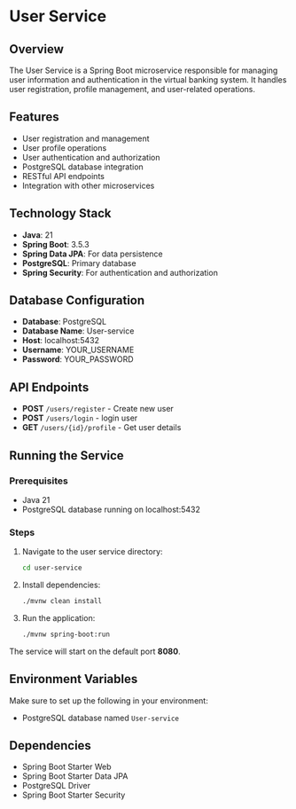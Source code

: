 # User Service

## Overview
The User Service is a Spring Boot microservice responsible for managing user information and authentication in the virtual banking system. It handles user registration, profile management, and user-related operations.

## Features
- User registration and management
- User profile operations
- User authentication and authorization
- PostgreSQL database integration
- RESTful API endpoints
- Integration with other microservices

## Technology Stack
- **Java**: 21
- **Spring Boot**: 3.5.3
- **Spring Data JPA**: For data persistence
- **PostgreSQL**: Primary database
- **Spring Security**: For authentication and authorization

## Database Configuration
- **Database**: PostgreSQL
- **Database Name**: User-service
- **Host**: localhost:5432
- **Username**: YOUR_USERNAME
- **Password**: YOUR_PASSWORD

## API Endpoints
- **POST** `/users/register` - Create new user
- **POST** `/users/login` - login user
- **GET** `/users/{id}/profile` - Get user details

## Running the Service

### Prerequisites
- Java 21
- PostgreSQL database running on localhost:5432

### Steps
1. Navigate to the user service directory:
   ```bash
   cd user-service
   ```

2. Install dependencies:
   ```bash
   ./mvnw clean install
   ```

3. Run the application:
   ```bash
   ./mvnw spring-boot:run
   ```

The service will start on the default port **8080**.

## Environment Variables
Make sure to set up the following in your environment:
- PostgreSQL database named `User-service`

## Dependencies
- Spring Boot Starter Web
- Spring Boot Starter Data JPA
- PostgreSQL Driver
- Spring Boot Starter Security
